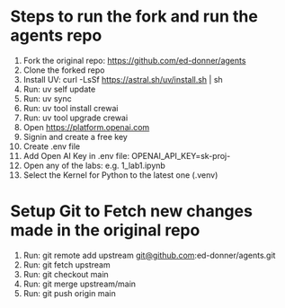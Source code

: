 # Steps to run the fork and run the agents repo
1. Fork the original repo: https://github.com/ed-donner/agents
2. Clone the forked repo
3. Install UV: curl -LsSf https://astral.sh/uv/install.sh | sh
4. Run: uv self update
5. Run: uv sync
6. Run: uv tool install crewai
7. Run: uv tool upgrade crewai
8. Open https://platform.openai.com
9. Signin and create a free key
10. Create .env file
11. Add Open AI Key in .env file: OPENAI_API_KEY=sk-proj-<The rest of the key>
12. Open any of the labs: e.g. 1_lab1.ipynb
13. Select the Kernel for Python to the latest one (.venv)

# Setup Git to Fetch new changes made in the original repo
1. Run: git remote add upstream git@github.com:ed-donner/agents.git
2. Run: git fetch upstream
3. Run: git checkout main
4. Run: git merge upstream/main
5. Run: git push origin main